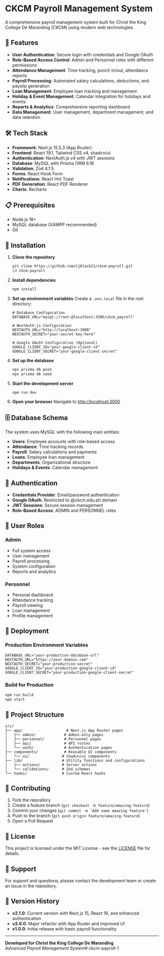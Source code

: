 # CKCM Payroll Management System

A comprehensive payroll management system built for Christ the King College De Maranding (CKCM) using modern web technologies.

## 🚀 Features

- **User Authentication**: Secure login with credentials and Google OAuth
- **Role-Based Access Control**: Admin and Personnel roles with different permissions
- **Attendance Management**: Time tracking, punch in/out, attendance reports
- **Payroll Processing**: Automated salary calculations, deductions, and payslip generation
- **Loan Management**: Employee loan tracking and management
- **Holiday & Event Management**: Calendar integration for holidays and events
- **Reports & Analytics**: Comprehensive reporting dashboard
- **Data Management**: User management, department management, and data retention

## 🛠️ Tech Stack

- **Framework**: Next.js 15.5.3 (App Router)
- **Frontend**: React 19.1, Tailwind CSS v4, shadcn/ui
- **Authentication**: NextAuth.js v4 with JWT sessions
- **Database**: MySQL with Prisma ORM 6.16
- **Validation**: Zod 4.1.5
- **Forms**: React Hook Form
- **Notifications**: React Hot Toast
- **PDF Generation**: React PDF Renderer
- **Charts**: Recharts

## 📋 Prerequisites

- Node.js 18+ 
- MySQL database (XAMPP recommended)
- Git

## 🚀 Installation

1. **Clone the repository**
   ```bash
   git clone https://github.com/Cjblack21/ckcm-payroll.git
   cd ckcm-payroll
   ```

2. **Install dependencies**
   ```bash
   npm install
   ```

3. **Set up environment variables**
   Create a `.env.local` file in the root directory:
   ```env
   # Database Configuration
   DATABASE_URL="mysql://root:@localhost:3306/ckcm_payroll"
   
   # NextAuth.js Configuration
   NEXTAUTH_URL="http://localhost:3000"
   NEXTAUTH_SECRET="your-secret-key-here"
   
   # Google OAuth Configuration (Optional)
   GOOGLE_CLIENT_ID="your-google-client-id"
   GOOGLE_CLIENT_SECRET="your-google-client-secret"
   ```

4. **Set up the database**
   ```bash
   npx prisma db push
   npx prisma db seed
   ```

5. **Start the development server**
   ```bash
   npm run dev
   ```

6. **Open your browser**
   Navigate to [http://localhost:3000](http://localhost:3000)

## 🗄️ Database Schema

The system uses MySQL with the following main entities:
- **Users**: Employee accounts with role-based access
- **Attendance**: Time tracking records
- **Payroll**: Salary calculations and payments
- **Loans**: Employee loan management
- **Departments**: Organizational structure
- **Holidays & Events**: Calendar management

## 🔐 Authentication

- **Credentials Provider**: Email/password authentication
- **Google OAuth**: Restricted to @ckcm.edu.ph domain
- **JWT Sessions**: Secure session management
- **Role-Based Access**: ADMIN and PERSONNEL roles

## 📱 User Roles

### Admin
- Full system access
- User management
- Payroll processing
- System configuration
- Reports and analytics

### Personnel
- Personal dashboard
- Attendance tracking
- Payroll viewing
- Loan management
- Profile management

## 🚀 Deployment

### Production Environment Variables
```env
DATABASE_URL="your-production-database-url"
NEXTAUTH_URL="https://your-domain.com"
NEXTAUTH_SECRET="your-production-secret"
GOOGLE_CLIENT_ID="your-production-google-client-id"
GOOGLE_CLIENT_SECRET="your-production-google-client-secret"
```

### Build for Production
```bash
npm run build
npm start
```

## 📁 Project Structure

```
src/
├── app/                    # Next.js App Router pages
│   ├── admin/             # Admin-only pages
│   ├── personnel/         # Personnel pages
│   ├── api/               # API routes
│   └── auth/              # Authentication pages
├── components/            # Reusable UI components
│   └── ui/               # shadcn/ui components
├── lib/                  # Utility functions and configurations
│   ├── actions/          # Server actions
│   └── validations/      # Zod schemas
└── hooks/                # Custom React hooks
```

## 🤝 Contributing

1. Fork the repository
2. Create a feature branch (`git checkout -b feature/amazing-feature`)
3. Commit your changes (`git commit -m 'Add some amazing feature'`)
4. Push to the branch (`git push origin feature/amazing-feature`)
5. Open a Pull Request

## 📄 License

This project is licensed under the MIT License - see the [LICENSE](LICENSE) file for details.

## 👥 Support

For support and questions, please contact the development team or create an issue in the repository.

## 🔄 Version History

- **v2.1.0**: Current version with Next.js 15, React 19, and enhanced authentication
- **v2.0.0**: Major refactor with App Router and improved UI
- **v1.0.0**: Initial release with basic payroll functionality

---

**Developed for Christ the King College De Maranding**  
*Advanced Payroll Management System*#   c k c m - p a y r o l l - 1  
 